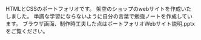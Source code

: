 HTMLとCSSのポートフォリオです。 
架空のショップのwebサイトを作成いたしました。
単調な学習にならないように自分の言葉で勉強ノートを作成しています。
ブラウザ画面、制作時工夫した点はポートフォリオWebサイト説明.pptxをご覧ください。
